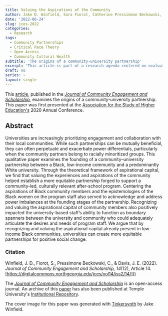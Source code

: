 ```yaml
---
title: Valuing the Aspirations of the Community
author: Jake D. Winfield, Sara Fiorot, Catherine Pressimone Beckowski, & James Earl Davis
date: '2022-06-24'
slug: jces-2022
categories:
  - Research
tags:
  - Community Partnerships
  - Critical Race Theory
  - Open Access
  - Community Cultural Wealth
subtitle: 'The origins of a community-university partnership'
excerpt: 'This article is part of a research agenda centered on evaluating and understanding an after-school program designed by Black women community members to serve students in their local community. Here we examine the origins of the partnership between the community and the neighboring university.'
draft: no
series: ~
layout: single
---
```

This [article](https://digitalcommons.northgeorgia.edu/jces/vol14/iss2/14/), published in the [*Journal of Community Engagement and Scholarship*](https://digitalcommons.northgeorgia.edu/jces/), examines the origins of a community-university partnership. This paper was first presented at the [Association for the Study of Higher Education's](https://www.ashe.ws) 2020 Annual Conference. 

## Abstract
Universities are increasingly prioritizing engagement and collaboration with their local communities. While such partnerships can be mutually beneficial, they can often perpetuate and exacerbate power differentials, particularly when the community partners belong to racially minoritized groups. This qualitative paper examines the founding of a community–university partnership between a Black, low-income community and a predominantly White university. Through the theoretical framework of aspirational capital, we find that valuing the experiences and aspirations of the community helped establish a more equitable partnership forged to support a community-led, culturally relevant after-school program. Centering the aspirations of Black community members and the epistemologies of the Black women on the program staff also served to acknowledge and address power imbalances at the founding stages of the partnership. Recognizing and valuing the aspirational capital of community members also positively impacted the university-based staff’s ability to function as boundary spanners between the university and community who could adequately articulate the desires and needs of program staff. We argue that by recognizing and valuing the aspirational capital already present in low-income Black communities, universities can create more equitable partnerships for positive social change.

### Citation
Winfield, J. D., Fiorot, S., Pressimone Beckowski, C., & Davis, J. E. (2022). *Journal of Community Engagement and Scholarship, 14*(12), Article 14. [https://digitalcommons.northgeorgia.edu/jces/vol14/iss2/14/]()

The [*Journal of Community Engagement and Scholarship*](https://digitalcommons.northgeorgia.edu/jces) is an open-access journal. An archive of this [paper](http://dx.doi.org/10.34944/dspace/7895) has also been published at Temple University's [Institutional Repository](https://scholarshare.temple.edu).

The cover image for this paper was generated with [Tinkersynth](https://tinkersynth.com) by Jake Winfield.
